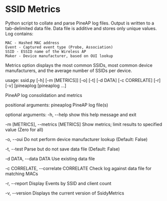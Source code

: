 # SSID Metrics

Python script to collate and parse PineAP log files. Output is written
to a tab-delimited data file. Data file is additive and stores only 
unique values. Log contains:

	MAC - Hashed MAC address
	Event - Captured event type (Probe, Association)
	SSID - ESSID name of the Wireless AP
	Maker - Device manufacturer, based on OUI lookup

Metrics option displays the most common SSIDs, most common device 
manufacturers, and the average number of SSIDs per device.

usage: ssid.py [-h] [-m [METRICS]] [-o] [-t] [-d DATA] [-c CORRELATE] [-r]
               [-v]
               [pineaplog [pineaplog ...]

PineAP log consolidation and metrics

positional arguments:
pineaplog             PineAP log file(s)

optional arguments:
  -h, --help            show this help message and exit
  
  -m [METRICS], --metrics [METRICS]
                        Show metrics; limit results to specified value (Zero for all)
                        
  -o, --oui             Do not perform device manufacturer lookup (Default: False)
  
  -t, --test            Parse but do not save data file (Default: False)
  
  -d DATA, --data DATA  Use existing data file
  
  -c CORRELATE, --correlate CORRELATE
                        Check log against data file for matching MACs
                        
  -r, --report          Display Events by SSID and client count
  
  -v, --version         Displays the current version of SsidyMetrics

